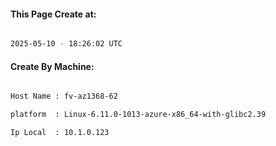
   
#### This Page Create at:

```bash

2025-05-10 - 18:26:02 UTC

```

#### Create By Machine:

```bash

Host Name : fv-az1368-62

platform  : Linux-6.11.0-1013-azure-x86_64-with-glibc2.39

Ip Local  : 10.1.0.123

```

